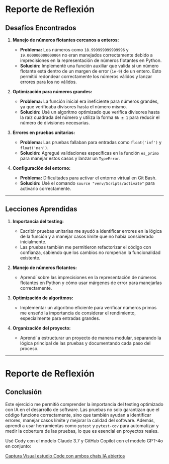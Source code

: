 # Reporte de Reflexión

## **Desafíos Encontrados**

1. **Manejo de números flotantes cercanos a enteros:**
   - **Problema:** Los números como `18.999999999999996` y `19.000000000000004` no eran manejados correctamente debido a imprecisiones en la representación de números flotantes en Python.
   - **Solución:** Implementé una función auxiliar que valida si un número flotante está dentro de un margen de error (`1e-9`) de un entero. Esto permitió redondear correctamente los números válidos y lanzar errores para los no válidos.

2. **Optimización para números grandes:**
   - **Problema:** La función inicial era ineficiente para números grandes, ya que verificaba divisores hasta el número mismo.
   - **Solución:** Usé un algoritmo optimizado que verifica divisores hasta la raíz cuadrada del número y utiliza la forma `6k ± 1` para reducir el número de divisiones necesarias.

3. **Errores en pruebas unitarias:**
   - **Problema:** Las pruebas fallaban para entradas como `float('inf')` y `float('nan')`.
   - **Solución:** Agregué validaciones específicas en la función `es_primo` para manejar estos casos y lanzar un `TypeError`.

4. **Configuración del entorno:**
   - **Problema:** Dificultades para activar el entorno virtual en Git Bash.
   - **Solución:** Usé el comando `source "venv/Scripts/activate"` para activarlo correctamente.

---

## **Lecciones Aprendidas**

1. **Importancia del testing:**
   - Escribir pruebas unitarias me ayudó a identificar errores en la lógica de la función y a manejar casos límite que no había considerado inicialmente.
   - Las pruebas también me permitieron refactorizar el código con confianza, sabiendo que los cambios no romperían la funcionalidad existente.

2. **Manejo de números flotantes:**
   - Aprendí sobre las imprecisiones en la representación de números flotantes en Python y cómo usar márgenes de error para manejarlas correctamente.

3. **Optimización de algoritmos:**
   - Implementar un algoritmo eficiente para verificar números primos me enseñó la importancia de considerar el rendimiento, especialmente para entradas grandes.

4. **Organización del proyecto:**
   - Aprendí a estructurar un proyecto de manera modular, separando la lógica principal de las pruebas y documentando cada paso del proceso.

---

# Reporte de Reflexión

## **Conclusión**

Este ejercicio me permitió comprender la importancia del testing optimizado con IA en el desarrollo de software. Las pruebas no solo garantizan que el código funcione correctamente, sino que también ayudan a identificar errores, manejar casos límite y mejorar la calidad del software. Además, aprendí a usar herramientas como `pytest` y `pytest-cov` para automatizar y medir la cobertura de las pruebas, lo que es esencial en proyectos reales.

Usé Cody con el modelo Claude 3.7 y GitHub Copilot con el modelo GPT-4o en conjunto:

[Captura Visual estudio Code con ambos chats IA abiertos](imagenes/Captura_de_pantalla_2025-04-16_130016.png)